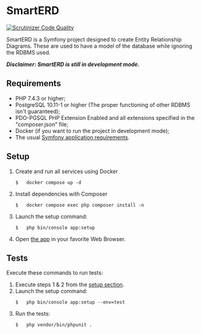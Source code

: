 # SmartERD
[![Scrutinizer Code Quality](https://scrutinizer-ci.com/g/Crovitche-1623/SmartERD/badges/quality-score.png?b=master)](https://scrutinizer-ci.com/g/Crovitche-1623/SmartERD/?branch=master)

SmartERD is a Symfony project designed to create Entity Relationship Diagrams. 
These are used to have a model of the database while ignoring the RDBMS used.

***Disclaimer: SmartERD is still in development mode.***

## Requirements
 * PHP 7.4.3 or higher;
 * PostgreSQL 10.11-1 or higher (The proper functioning of other RDBMS isn't 
   guaranteed);
 * PDO-PGSQL PHP Extension Enabled and all extensions specified in the 
   "composer.json" file;
 * Docker (if you want to run the project in development mode);
 * The usual [Symfony application requirements](https://symfony.com/doc/current/reference/requirements.html).
 
## Setup
 1. Create and run all services using Docker
    ```
    $   docker compose up -d
    ```
 2. Install dependencies with Composer
    ```
    $   docker compose exec php composer install -n
    ```
 3. Launch the setup command:
    ```
    $   php bin/console app:setup
    ```
 4. Open [the app](http://localhost:9000) in your favorite Web Browser.
 
## Tests
Execute these commands to run tests:
 1. Execute steps 1 & 2 from the [setup section](#Setup).
 2. Launch the setup command:
    ```
    $   php bin/console app:setup --env=test
    ```
 3. Run the tests:
    ```
    $   php vendor/bin/phpunit .
    ```